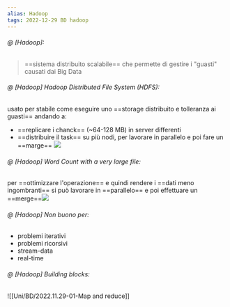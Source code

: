 ```yaml
---
alias: Hadoop
tags: 2022-12-29 BD hadoop
---
```


###### @ [Hadoop]:
> ==sistema distribuito scalabile== che permette di gestire i "guasti" causati dai Big Data
<!--ID: 1670254783796-->


###### @ [Hadoop] Hadoop Distributed File System (HDFS):
usato per stabile come eseguire uno ==storage distribuito e tolleranza ai guasti== andando a:
- ==replicare i chanck== (~64-128 MB) in server differenti
- ==distribuire il task== su più nodi, per lavorare in parallelo e poi fare un ==marge==
![](Uni/BD/img/hdfs.jpeg)
<!--ID: 1670255298775-->


###### @ [Hadoop] Word Count with a very large file:
per ==ottimizzare l'operazione== e quindi rendere i ==dati meno ingombranti== si può lavorare in ==parallelo== e poi effettuare un ==merge==![](Uni/BD/img/wordcount.jpeg)
<!--ID: 1670257229282-->





###### @ [Hadoop] Non buono per:
- problemi iterativi
- problemi ricorsivi
- stream-data
- real-time
<!--ID: 1670257293357-->



###### @ [Hadoop] Building blocks:
![[Uni/BD/2022.11.29-01-Map and reduce]]
<!--ID: 1670257293365-->


